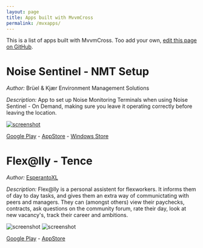 ```yaml
---
layout: page
title: Apps built with MvvmCross
permalink: /mvxapps/
---
```


This is a list of apps built with MvvmCross. Too add your own, [edit this page on GitHub][mvxappspage].

# Noise Sentinel - NMT Setup
*Author:* Brüel & Kjær Environment Management Solutions

*Description:*
App to set up Noise Monitoring Terminals when using Noise Sentinel - On Demand, 
making sure you leave it operating correctly before leaving the location.

[![screenshot](http://i.imgur.com/T9B9uix.jpg?1)](http://i.imgur.com/T9B9uix.jpg)

[Google Play][nmtplay] - [AppStore][nmtappst] - [Windows Store][nmtwin]


[mvxappspage]: https://github.com/MvvmCross/mvvmcross.github.io/blob/master/mvxapps.md
[nmtplay]: https://play.google.com/store/apps/details?id=bk.ems.setupcompanion.droid
[nmtappst]: https://itunes.apple.com/us/app/nmt-setup/id808773305
[nmtwin]: http://windowsphone.com/s?appId=217c1fb5-cf95-437f-94da-89f3113c9e22

# Flex@lly - Tence
*Author:* [EsperantoXL](http://www.esperantoxl.nl)

*Description:*
Flex@lly is a personal assistent for flexworkers. It informs them of day to day tasks, and gives them an extra way of communictating with peers and managers. They can (amongst others) view their paychecks, contracts, ask questions on the community forum, rate their day, look at new vacancy's, track their career and ambitions. 

![screenshot](https://farm6.staticflickr.com/5680/22836900951_c5a74ab77d_z.jpg) ![screenshot](https://farm1.staticflickr.com/741/22812205262_ee6bf975e7_z.jpg)

[Google Play](https://play.google.com/store/apps/details?id=flexworker.droid_ui) - [AppStore](https://itunes.apple.com/nl/app/flex-lly/id815703492)
